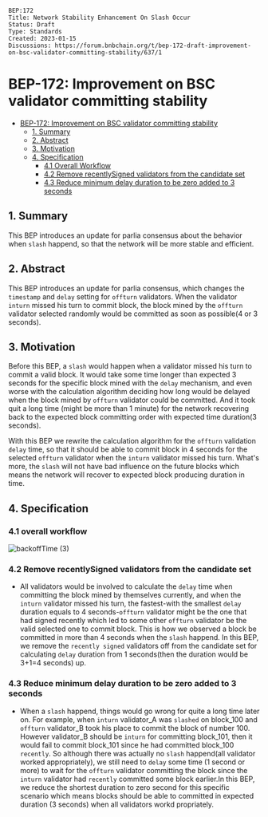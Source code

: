 ```
BEP:172  
Title: Network Stability Enhancement On Slash Occur
Status: Draft
Type: Standards
Created: 2023-01-15
Discussions: https://forum.bnbchain.org/t/bep-172-draft-improvement-on-bsc-validator-committing-stability/637/1
```
# BEP-172: Improvement on BSC validator committing stability

- [BEP-172: Improvement on BSC validator committing stability](#bep-172-improvement-on-bsc-validator-committing-stability)
  - [1. Summary](#1-summary)
  - [2. Abstract](#2-abstract)
  - [3. Motivation](#3-motivation)
  - [4. Specification](#4-specification)
    - [4.1 Overall Workflow](#41-overall-workflow)
    - [4.2 Remove recentlySigned validators from the candidate set](#42-remove-recentlysigned-validators-from-the-candidate-set)
    - [4.3 Reduce minimum delay duration to be zero added to 3 seconds](#43-reduce-minimum-delay-duration-to-be-zero-added-to-3-seconds)

## 1. Summary

 This BEP introduces an update for parlia consensus about the behavior when `slash` happend, so that the network will be more stable and efficient.

## 2. Abstract

This BEP introduces an update for parlia consensus, which changes the `timestamp` and `delay` setting for `offturn` validators. When the validator `inturn` missed his turn to commit block, the block mined by the `offturn` validator selected randomly would be committed as soon as possible(4 or 3 seconds).

## 3. Motivation

Before this BEP, a `slash` would happen when a validator missed his turn to commit a valid block. It would take some time longer than expected 3 seconds for the specific block mined with the `delay` mechanism, and even worse with the calculation algorithm deciding how long would be delayed when the block mined by `offturn` validator could be committed. And it took quit a long time (might be more than 1 minute) for the network recovering back to the expected block committing order with expected time duration(3 seconds).

With this BEP we rewrite the calculation algorithm for the `offturn` validation `delay` time, so that it should be able to commit block in 4 seconds for the selected `offturn` validator when the `inturn` validator missed his turn. What's more, the `slash` will not have bad influence on the future blocks which means the network will recover to expected block producing duration in time. 

## 4. Specification
### 4.1 overall workflow
![backoffTime (3)](https://user-images.githubusercontent.com/26671219/202097706-d82347f1-fed0-49cb-be08-270d81f70f8b.png)


### 4.2 Remove recentlySigned validators from the candidate set
  - All validators would be involved to calculate the `delay` time when committing the block mined by themselves currently, and when the `inturn` validator missed his turn, the fastest-with the smallest `delay` duration equals to 4 seconds-`offturn` validator might be the one that had signed recently which led to some other `offturn` validator be the valid selected one to commit block. This is how we observed a block be committed in more than 4 seconds when the `slash` happend. In this BEP, we remove the `recently signed` validators off from the candidate set for calculating `delay` duration from 1 seconds(then the duration would be 3+1=4 seconds) up.
### 4.3 Reduce minimum delay duration to be zero added to 3 seconds
  - When a `slash` happend, things would go wrong for quite a long time later on. For example, when `inturn` validator_A was `slashed` on block_100 and `offturn` validator_B took his place to commit the block of number 100. However validator_B should be `inturn` for committing block_101, then it would fail to commit block_101 since he had committed block_100 `recently`. So although there was actually no `slash` happend(all validator worked appropriately), we still need to `delay` some time (1 second or more) to wait for the `offturn` validator committing the block since the `inturn` validator had `recently` committed some block earlier.In this BEP, we reduce the shortest duration to zero second for this specific scenario which means blocks should be able to committed in expected duration (3 seconds) when all validators workd propriately.


